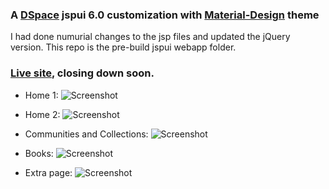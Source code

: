 ### A [DSpace](https://github.com/DSpace/DSpace) jspui 6.0 customization with [Material-Design](https://github.com/FezVrasta/bootstrap-material-design) theme  

I had done numurial changes to the jsp files and updated the jQuery version. This repo is the pre-build jspui webapp folder.

### [Live site](http://107.155.137.10/dspace/), closing down soon.

* Home 1:
![Screenshot](https://saturnringstation.com/pics/dspace1.jpg)

* Home 2:
![Screenshot](https://saturnringstation.com/pics/dspace2.jpg)

* Communities and Collections:
![Screenshot](https://saturnringstation.com/pics/dspace3.jpg)

* Books:
![Screenshot](https://saturnringstation.com/pics/dspace4.jpg)

* Extra page:
![Screenshot](https://saturnringstation.com/pics/dspace5.jpg)

